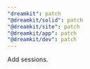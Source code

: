 ```yaml
---
"dreamkit": patch
"@dreamkit/solid": patch
"@dreamkit/site": patch
"@dreamkit/app": patch
"@dreamkit/dev": patch
---
```


Add sessions.
